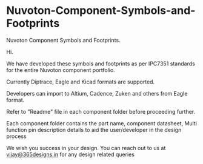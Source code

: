 # Nuvoton-Component-Symbols-and-Footprints
Nuvoton Component Symbols and Footprints.

Hi.

We have developed these symbols and footprints as per IPC7351 standards for the entire Nuvoton component portfolio.

Currently Diptrace, Eagle and Kicad formats are supported. 

Developers can import to Altium, Cadence, Zuken and others from Eagle format.

Refer to "Readme" file in each component folder before proceeding further.

Each component folder contains the part name, component datasheet, Multi function pin description details to aid the user/developer in the design process

We wish you success in your design. You can reach out to us at vijay@365designs.in for any design related queries
